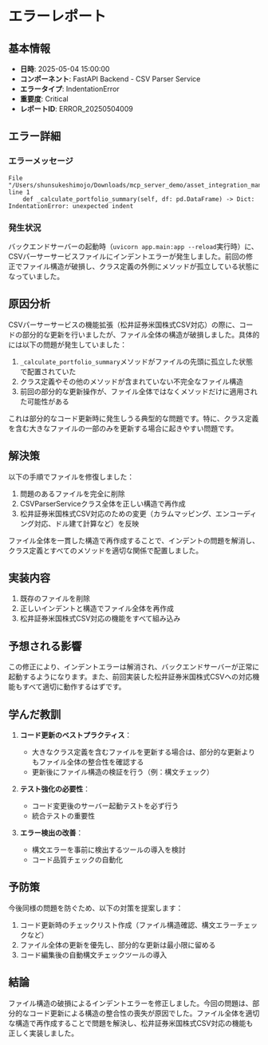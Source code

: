 # エラーレポート

## 基本情報

- **日時**: 2025-05-04 15:00:00
- **コンポーネント**: FastAPI Backend - CSV Parser Service
- **エラータイプ**: IndentationError
- **重要度**: Critical
- **レポートID**: ERROR_20250504009

## エラー詳細

### エラーメッセージ

```
File "/Users/shunsukeshimojo/Downloads/mcp_server_demo/asset_integration_manager/backend/app/services/csv_parser.py", line 1
    def _calculate_portfolio_summary(self, df: pd.DataFrame) -> Dict:
IndentationError: unexpected indent
```

### 発生状況

バックエンドサーバーの起動時（`uvicorn app.main:app --reload`実行時）に、CSVパーサーサービスファイルにインデントエラーが発生しました。前回の修正でファイル構造が破損し、クラス定義の外側にメソッドが孤立している状態になっていました。

## 原因分析

CSVパーサーサービスの機能拡張（松井証券米国株式CSV対応）の際に、コードの部分的な更新を行いましたが、ファイル全体の構造が破損しました。具体的には以下の問題が発生していました：

1. `_calculate_portfolio_summary`メソッドがファイルの先頭に孤立した状態で配置されていた
2. クラス定義やその他のメソッドが含まれていない不完全なファイル構造
3. 前回の部分的な更新操作が、ファイル全体ではなくメソッドだけに適用された可能性がある

これは部分的なコード更新時に発生しうる典型的な問題です。特に、クラス定義を含む大きなファイルの一部のみを更新する場合に起きやすい問題です。

## 解決策

以下の手順でファイルを修復しました：

1. 問題のあるファイルを完全に削除
2. CSVParserServiceクラス全体を正しい構造で再作成
3. 松井証券米国株式CSV対応のための変更（カラムマッピング、エンコーディング対応、ドル建て計算など）を反映

ファイル全体を一貫した構造で再作成することで、インデントの問題を解消し、クラス定義とすべてのメソッドを適切な関係で配置しました。

## 実装内容

1. 既存のファイルを削除
2. 正しいインデントと構造でファイル全体を再作成
3. 松井証券米国株式CSV対応の機能をすべて組み込み

## 予想される影響

この修正により、インデントエラーは解消され、バックエンドサーバーが正常に起動するようになります。また、前回実装した松井証券米国株式CSVへの対応機能もすべて適切に動作するはずです。

## 学んだ教訓

1. **コード更新のベストプラクティス**：
   - 大きなクラス定義を含むファイルを更新する場合は、部分的な更新よりもファイル全体の整合性を確認する
   - 更新後にファイル構造の検証を行う（例：構文チェック）

2. **テスト強化の必要性**：
   - コード変更後のサーバー起動テストを必ず行う
   - 統合テストの重要性

3. **エラー検出の改善**：
   - 構文エラーを事前に検出するツールの導入を検討
   - コード品質チェックの自動化

## 予防策

今後同様の問題を防ぐため、以下の対策を提案します：

1. コード更新時のチェックリスト作成（ファイル構造確認、構文エラーチェックなど）
2. ファイル全体の更新を優先し、部分的な更新は最小限に留める
3. コード編集後の自動構文チェックツールの導入

## 結論

ファイル構造の破損によるインデントエラーを修正しました。今回の問題は、部分的なコード更新による構造の整合性の喪失が原因でした。ファイル全体を適切な構造で再作成することで問題を解決し、松井証券米国株式CSV対応の機能も正しく実装しました。
